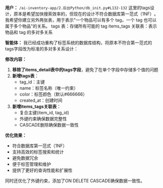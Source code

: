 **用户：** `/ai-inventory-app/2.后台Python/db_init.py#L132-132`  这里的tags设计，原本是希望加快搜索效率的，但现在的设计不符合数据库第一范式（1NF）​​。 
 我希望你建立另外两张表，用于表示"一个物品可以有多个 tag，一个 tag 也可以属于多个物品"的关系。 
 tags 表：存储所有可能的 tag 
 items_tags 关联表：表示物品和 tag 的多对多关系

**智能体：** 我已经成功重构了标签系统的数据库结构，将原本不符合第一范式的tags字段改为标准的多对多关系设计：

**修改内容：**
1. **移除了items_detail表中的tags字段**，避免了在单个字段中存储多个值的问题
2. **新增tags表**：
   - tag_id：主键
   - name：标签名称（唯一约束）
   - color：标签颜色（默认#666666）
   - created_at：创建时间
3. **新增items_tags关联表**：
   - 复合主键(item_id, tag_id)
   - 外键约束确保数据完整性
   - CASCADE删除确保数据一致性

**优化效果：**
- 符合数据库第一范式（1NF）
- 支持高效的标签搜索和统计
- 避免数据冗余
- 便于标签管理和维护
- 提供了更好的查询性能和扩展性

同时还优化了外键约束，添加了ON DELETE CASCADE确保数据一致性。